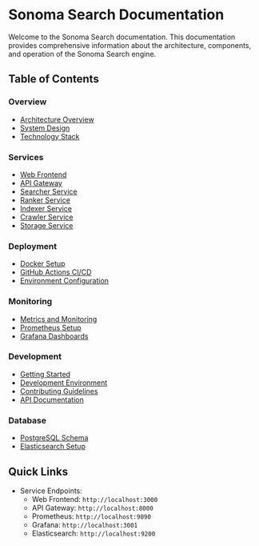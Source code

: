 # Sonoma Search Documentation

Welcome to the Sonoma Search documentation. This documentation provides comprehensive information about the architecture, components, and operation of the Sonoma Search engine.

## Table of Contents

### Overview
- [Architecture Overview](architecture/overview.md)
- [System Design](architecture/system-design.md)
- [Technology Stack](architecture/tech-stack.md)

### Services
- [Web Frontend](services/web-frontend.md)
- [API Gateway](services/api-gateway.md)
- [Searcher Service](services/searcher.md)
- [Ranker Service](services/ranker.md)
- [Indexer Service](services/indexer.md)
- [Crawler Service](services/crawler.md)
- [Storage Service](services/storage.md)

### Deployment
- [Docker Setup](deployment/docker-setup.md)
- [GitHub Actions CI/CD](deployment/ci-cd.md)
- [Environment Configuration](deployment/environment.md)

### Monitoring
- [Metrics and Monitoring](monitoring/overview.md)
- [Prometheus Setup](monitoring/prometheus.md)
- [Grafana Dashboards](monitoring/grafana.md)

### Development
- [Getting Started](development/getting-started.md)
- [Development Environment](development/environment.md)
- [Contributing Guidelines](development/contributing.md)
- [API Documentation](development/api-docs.md)

### Database
- [PostgreSQL Schema](database/postgresql.md)
- [Elasticsearch Setup](database/elasticsearch.md)

## Quick Links
- Service Endpoints:
  - Web Frontend: `http://localhost:3000`
  - API Gateway: `http://localhost:8000`
  - Prometheus: `http://localhost:9090`
  - Grafana: `http://localhost:3001`
  - Elasticsearch: `http://localhost:9200` 